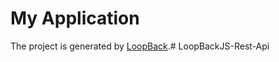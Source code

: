 # My Application

The project is generated by [LoopBack](http://loopback.io).#   L o o p B a c k J S - R e s t - A p i  
 